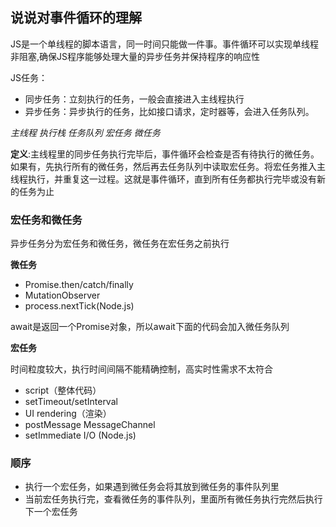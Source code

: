 ## 说说对事件循环的理解
JS是一个单线程的脚本语言，同一时间只能做一件事。事件循环可以实现单线程非阻塞,确保JS程序能够处理大量的异步任务并保持程序的响应性

JS任务：
- 同步任务：立刻执行的任务，一般会直接进入主线程执行
- 异步任务：异步执行的任务，比如接口请求，定时器等，会进入任务队列。

*主线程 执行栈 任务队列  宏任务 微任务*

**定义**:主线程里的同步任务执行完毕后，事件循环会检查是否有待执行的微任务。如果有，先执行所有的微任务，然后再去任务队列中读取宏任务。将宏任务推入主线程执行，并重复这一过程。这就是事件循环，直到所有任务都执行完毕或没有新的任务为止

### 宏任务和微任务
异步任务分为宏任务和微任务，微任务在宏任务之前执行

**微任务**
- Promise.then/catch/finally
- MutationObserver
- process.nextTick(Node.js)

await是返回一个Promise对象，所以await下面的代码会加入微任务队列

**宏任务**

时间粒度较大，执行时间间隔不能精确控制，高实时性需求不太符合
- script（整体代码）
- setTimeout/setInterval
- UI rendering（渲染）
- postMessage MessageChannel
- setImmediate I/O (Node.js)

### 顺序
- 执行一个宏任务，如果遇到微任务会将其放到微任务的事件队列里
- 当前宏任务执行完，查看微任务的事件队列，里面所有微任务执行完然后执行下一个宏任务
